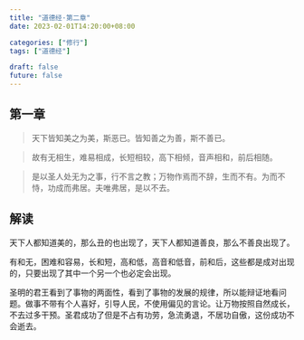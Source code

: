 ```yaml
---
title: "道德经·第二章"
date: 2023-02-01T14:20:00+08:00

categories: ["修行"]
tags: ["道德经"]

draft: false
future: false
---
```


## 第一章

> 天下皆知美之为美，斯恶已。皆知善之为善，斯不善已。

> 故有无相生，难易相成，长短相较，高下相倾，音声相和，前后相随。

> 是以圣人处无为之事，行不言之教；万物作焉而不辞，生而不有。为而不恃，功成而弗居。夫唯弗居，是以不去。

## 解读

天下人都知道美的，那么丑的也出现了，天下人都知道善良，那么不善良出现了。

有和无，困难和容易，长和短，高和低，高音和低音，前和后，这些都是成对出现的，只要出现了其中一个另一个也必定会出现。

圣明的君王看到了事物的两面性，看到了事物的发展的规律，所以能辩证地看问题。做事不带有个人喜好，引导人民，不使用偏见的言论。让万物按照自然成长，不去过多干预。圣君成功了但是不占有功劳，急流勇退，不居功自傲，这份成功不会逝去。
